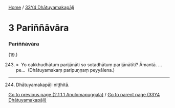 
[Home](/) / [33Y4 Dhātuyamakapāḷi](/tipitaka/33Y4.md)

# 3 Pariññāvāra

### Pariññāvāra

(19.)

243. »  Yo cakkhudhātuṃ parijānāti so sotadhātuṃ parijānātīti? Āmantā. …pe…  (Dhātuyamakaṃ paripuṇṇaṃ peyyālena.)

---

244. Dhātuyamakapāḷi niṭṭhitā.



[Go to previous page (2.1.1.1 Anulomapuggala)](/tipitaka/33Y4/2/2.1/2.1.1/2.1.1.1.md) / [Go to parent page (33Y4 Dhātuyamakapāḷi)](/tipitaka/33Y4/0.md)


